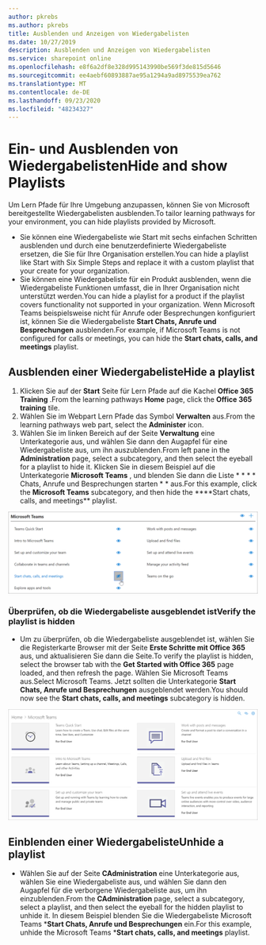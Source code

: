 ```yaml
---
author: pkrebs
ms.author: pkrebs
title: Ausblenden und Anzeigen von Wiedergabelisten
ms.date: 10/27/2019
description: Ausblenden und Anzeigen von Wiedergabelisten
ms.service: sharepoint online
ms.openlocfilehash: e8f6a2df8e328d995143990be569f3de815d5646
ms.sourcegitcommit: ee4aebf60893887ae95a1294a9ad8975539ea762
ms.translationtype: MT
ms.contentlocale: de-DE
ms.lasthandoff: 09/23/2020
ms.locfileid: "48234327"
---
```

# <a name="hide-and-show-playlists"></a><span data-ttu-id="f398a-103">Ein- und Ausblenden von Wiedergabelisten</span><span class="sxs-lookup"><span data-stu-id="f398a-103">Hide and show Playlists</span></span>

<span data-ttu-id="f398a-104">Um Lern Pfade für Ihre Umgebung anzupassen, können Sie von Microsoft bereitgestellte Wiedergabelisten ausblenden.</span><span class="sxs-lookup"><span data-stu-id="f398a-104">To tailor learning pathways for your environment, you can hide playlists provided by Microsoft.</span></span> 

- <span data-ttu-id="f398a-105">Sie können eine Wiedergabeliste wie Start mit sechs einfachen Schritten ausblenden und durch eine benutzerdefinierte Wiedergabeliste ersetzen, die Sie für Ihre Organisation erstellen.</span><span class="sxs-lookup"><span data-stu-id="f398a-105">You can hide a playlist like Start with Six Simple Steps and replace it with a custom playlist that your create for your organization.</span></span>
- <span data-ttu-id="f398a-106">Sie können eine Wiedergabeliste für ein Produkt ausblenden, wenn die Wiedergabeliste Funktionen umfasst, die in Ihrer Organisation nicht unterstützt werden.</span><span class="sxs-lookup"><span data-stu-id="f398a-106">You can hide a playlist for a product if the playlist covers functionality not supported in your organization.</span></span> <span data-ttu-id="f398a-107">Wenn Microsoft Teams beispielsweise nicht für Anrufe oder Besprechungen konfiguriert ist, können Sie die Wiedergabeliste **Start Chats, Anrufe und Besprechungen** ausblenden.</span><span class="sxs-lookup"><span data-stu-id="f398a-107">For example, if Microsoft Teams is not configured for calls or meetings, you can hide the **Start chats, calls, and meetings** playlist.</span></span> 

## <a name="hide-a-playlist"></a><span data-ttu-id="f398a-108">Ausblenden einer Wiedergabeliste</span><span class="sxs-lookup"><span data-stu-id="f398a-108">Hide a playlist</span></span>

1. <span data-ttu-id="f398a-109">Klicken Sie auf der **Start** Seite für Lern Pfade auf die Kachel **Office 365 Training** .</span><span class="sxs-lookup"><span data-stu-id="f398a-109">From the learning pathways **Home** page, click the **Office 365 training** tile.</span></span>
2. <span data-ttu-id="f398a-110">Wählen Sie im Webpart Lern Pfade das Symbol **Verwalten** aus.</span><span class="sxs-lookup"><span data-stu-id="f398a-110">From the learning pathways web part, select the **Administer** icon.</span></span> 
3. <span data-ttu-id="f398a-111">Wählen Sie im linken Bereich auf der Seite **Verwaltung** eine Unterkategorie aus, und wählen Sie dann den Augapfel für eine Wiedergabeliste aus, um ihn auszublenden.</span><span class="sxs-lookup"><span data-stu-id="f398a-111">From left pane in the **Administration** page, select a subcategory, and then select the eyeball for a playlist to hide it.</span></span> <span data-ttu-id="f398a-112">Klicken Sie in diesem Beispiel auf die Unterkategorie **Microsoft Teams** , und blenden Sie dann die Liste \* \* \* \* Chats, Anrufe und Besprechungen starten \* \* aus.</span><span class="sxs-lookup"><span data-stu-id="f398a-112">For this example, click the **Microsoft Teams** subcategory, and then hide the \*\*\*\*Start chats, calls, and meetings\*\* playlist.</span></span>  

![cg-hideplaylist.png](media/cg-hideplaylist.png)

### <a name="verify-the-playlist-is-hidden"></a><span data-ttu-id="f398a-114">Überprüfen, ob die Wiedergabeliste ausgeblendet ist</span><span class="sxs-lookup"><span data-stu-id="f398a-114">Verify the playlist is hidden</span></span>
- <span data-ttu-id="f398a-115">Um zu überprüfen, ob die Wiedergabeliste ausgeblendet ist, wählen Sie die Registerkarte Browser mit der Seite **Erste Schritte mit Office 365** aus, und aktualisieren Sie dann die Seite.</span><span class="sxs-lookup"><span data-stu-id="f398a-115">To verify the playlist is hidden, select the browser tab with the **Get Started with Office 365** page loaded, and then refresh the page.</span></span> <span data-ttu-id="f398a-116">Wählen Sie Microsoft Teams aus.</span><span class="sxs-lookup"><span data-stu-id="f398a-116">Select Microsoft Teams.</span></span> <span data-ttu-id="f398a-117">Jetzt sollten die Unterkategorie **Start Chats, Anrufe und Besprechungen** ausgeblendet werden.</span><span class="sxs-lookup"><span data-stu-id="f398a-117">You should now see the **Start chats, calls, and meetings** subcategory is hidden.</span></span> 

![cg-hideplaylistrefresh.png](media/cg-hideplaylistrefresh.png)

## <a name="unhide-a-playlist"></a><span data-ttu-id="f398a-119">Einblenden einer Wiedergabeliste</span><span class="sxs-lookup"><span data-stu-id="f398a-119">Unhide a playlist</span></span>

- <span data-ttu-id="f398a-120">Wählen Sie auf der Seite **CAdministration** eine Unterkategorie aus, wählen Sie eine Wiedergabeliste aus, und wählen Sie dann den Augapfel für die verborgene Wiedergabeliste aus, um ihn einzublenden.</span><span class="sxs-lookup"><span data-stu-id="f398a-120">From the **CAdministration** page, select a subcategory, select a playlist, and then select the eyeball for the hidden playlist to unhide it.</span></span> <span data-ttu-id="f398a-121">In diesem Beispiel blenden Sie die Wiedergabeliste Microsoft Teams \***Start Chats, Anrufe und Besprechungen** ein.</span><span class="sxs-lookup"><span data-stu-id="f398a-121">For this example, unhide the Microsoft Teams \***Start chats, calls, and meetings** playlist.</span></span>   

